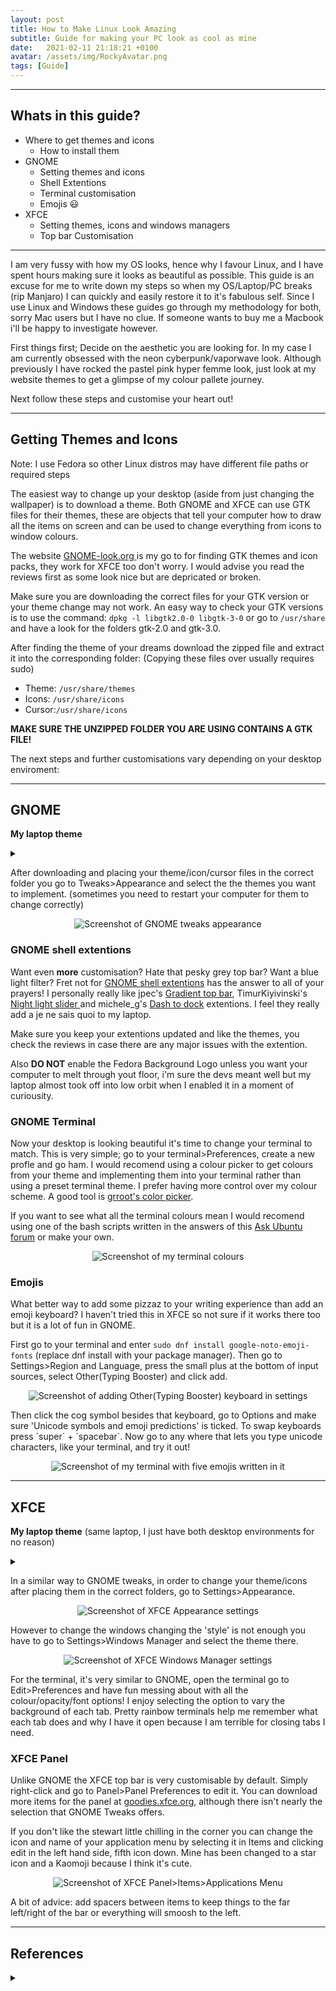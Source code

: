 ```yaml
---
layout: post
title: How to Make Linux Look Amazing
subtitle: Guide for making your PC look as cool as mine
date:   2021-02-11 21:18:21 +0100
avatar: /assets/img/RockyAvatar.png
tags: [Guide]
---
```


---

## Whats in this guide?

- Where to get themes and icons
  - How to install them
- GNOME
  - Setting themes and icons 
  - Shell Extentions
  - Terminal customisation
  - Emojis 😃 
- XFCE
  - Setting themes, icons and windows managers
  - Top bar Customisation

---

I am very fussy with how my OS looks, hence why I favour Linux, and I have spent hours making sure it looks as beautiful as possible. This guide is an excuse for me to write down my steps so when my OS/Laptop/PC breaks (rip Manjaro) I can quickly and easily restore it to it's fabulous self.
Since I use Linux and Windows these guides go through my methodology for both, sorry Mac users but I have no clue. If someone wants to buy me a Macbook i'll be happy to investigate however.


First things first; Decide on the aesthetic you are looking for. In my case I am currently obsessed with the neon cyberpunk/vaporwave look. Although previously I have rocked the pastel pink hyper femme look, just look at my website themes to get a glimpse of my colour pallete journey.

Next follow these steps and customise your heart out!

---

## Getting Themes and Icons
Note: I use Fedora so other Linux distros may have different file paths or required steps

The easiest way to change up your desktop (aside from just changing the wallpaper) is to download a theme.
Both GNOME and XFCE can use GTK files for their themes, these are objects that tell your computer how to draw all the items on screen and can be used to change everything from icons to window colours.

The website <a href="https://www.GNOME-look.org/browse/cat/"> GNOME-look.org </a> is my go to for finding GTK themes and icon packs, they work for XFCE too don't worry. I would advise you read the reviews first as some look nice but are depricated or broken. 

Make sure you are downloading the correct files for your GTK version or your theme change may not work. 
An easy way to check your GTK versions is to use the command: `dpkg -l libgtk2.0-0 libgtk-3-0` or go to `/usr/share` and have a look for the folders gtk-2.0 and gtk-3.0.

After finding the theme of your dreams download the zipped file and extract it into the corresponding folder:  (Copying these files over usually requires sudo) 

- Theme: `/usr/share/themes`
- Icons: `/usr/share/icons`
- Cursor:`/usr/share/icons`

**MAKE SURE THE UNZIPPED FOLDER YOU ARE USING CONTAINS A GTK FILE!**

The next steps and further customisations vary depending on your desktop enviroment:

---

## GNOME
**My laptop theme**
<details>
  <summary markdown="span"></summary>
  <p align="center">
  <img src="../assets/img/Laptop.png" alt="Screenshot of my cyberpunk aesthetic on my laptop"/></p> 
    Theme: <a href="https://www.gnome-look.org/p/1314525/"> Punk Sweet</a> <br/>
    Icons:<a href="https://www.gnome-look.org/p/1305251/">Candy Icons</a> <br/>
    Cursor: <a href="https://www.gnome-look.org/p/1365214/">Layan White Cursors</a><br/>

</details>

After downloading and placing your theme/icon/cursor files in the correct folder you go to Tweaks>Appearance and select the the themes you want to implement. (sometimes you need to restart your computer for them to change correctly)

<p align="center">
  <img src="../assets/img/themechange.png" alt="Screenshot of GNOME tweaks appearance"/> </p>

### GNOME shell extentions

Want even **more** customisation? Hate that pesky grey top bar? Want a blue light filter? Fret not for <a href="https://extensions.gnome.org/#">GNOME shell extentions</a> has the answer to all of your prayers!
I personally really like jpec's <a href="https://extensions.gnome.org/extension/1264/gradient-top-bar/"> Gradient top bar</a>, TimurKiyivinski's <a href="https://extensions.gnome.org/extension/1276/night-light-slider/"> Night light slider </a> and michele_g's <a href="https://extensions.gnome.org/extension/307/dash-to-dock/"> Dash to dock</a> extentions. I feel they really add a je ne sais quoi to my laptop.

Make sure you keep your extentions updated and like the themes, you check the reviews in case there are any major issues with the extention.

Also **DO NOT** enable the Fedora Background Logo unless you want your computer to melt through yout floor, i'm sure the devs meant well but my laptop almost took off into low orbit when I enabled it in a moment of curiousity.


### GNOME Terminal
Now your desktop is looking beautiful it's time to change your terminal to match.
This is very simple; go to your terminal>Preferences, create a new profle and go ham.
I would recomend using a colour picker to get colours from your theme and implementing them into your terminal rather than using a preset terminal theme. I prefer having more control over my colour scheme.
A good tool is <a href="https://extensions.GNOME.org/extension/3396/color-picker/"> grroot's color picker</a>.

If you want to see what all the terminal colours mean I would recomend using one of the bash scripts written in the answers of this <a href="https://askubuntu.com/questions/17299/what-do-the-different-colors-mean-in-ls">Ask Ubuntu forum</a> or make your own.

<p align="center">
  <img src="../assets/img/terminal.png" alt="Screenshot of my terminal colours"/> </p>

### Emojis 
What better way to add some pizzaz to your writing experience than add an emoji keyboard? I haven't tried this in XFCE so not sure if it works there too but it is a lot of fun in GNOME.

First go to your terminal and enter `sudo dnf install google-noto-emoji-fonts` (replace dnf install with your package manager). Then go to Settings>Region and Language, press the small plus at the bottom of input sources, select Other(Typing Booster) and click add.

<p align="center">
  <img src="../assets/img/changelanguage.png" alt="Screenshot of adding Other(Typing Booster) keyboard in settings"/>
</p> 
Then click the cog symbol besides that keyboard, go to Options and make sure 'Unicode symbols and emoji predictions' is ticked. 
To swap keyboards press `super` + `spacebar`.
Now go to any where that lets you type unicode characters, like your terminal, and try it out!

<p align="center">
  <img src="../assets/img/emojis.png" alt="Screenshot of my terminal with five emojis written in it"/>
</p> 

---

## XFCE
**My laptop theme** (same laptop, I just have both desktop environments for no reason)
<details>
  <summary markdown="span"></summary>
  <p align="center">
  <img src="../assets/img/laptop2.png" alt="Screenshot of my pastel pink aesthetic on my laptop"/>
</p> 
    Style: <a href="https://www.gnome-look.org/p/1380461/"> Adwaita Shell</a> <br/>
    Window Manager: <a href="https://www.gnome-look.org/p/1304241/"> Bazik Light </a> <br/>
    Icons: <a href="https://www.gnome-look.org/p/1345846/">Breeze Honey Light</a> <br/>
    Cursor: <a href="https://www.gnome-look.org/p/1360254/">Oreo Pink Cursor</a><br/>

</details>

In a similar way to GNOME tweaks, in order to change your theme/icons after placing them in the correct folders, go to Settings>Appearance.

<p align="center">
  <img src="../assets/img/xfcesettings.png" alt="Screenshot of XFCE Appearance settings"/> 
</p> 

However to change the windows changing the 'style' is not enough you have to go to Settings>Windows Manager and select the theme there.
<p align="center">
  <img src="../assets/img/windowsmanager.png" alt="Screenshot of XFCE Windows Manager settings"/> 
</p> 

For the terminal, it's very similar to GNOME, open the terminal go to Edit>Preferences and have fun messing about with all the colour/opacity/font options! I enjoy selecting the option to vary the background of each tab. Pretty rainbow terminals help me remember what each tab does and why I have it open because I am terrible for closing tabs I need.
### XFCE Panel

Unlike GNOME the XFCE top bar is very customisable by default. Simply right-click and go to Panel>Panel Preferences to edit it.
You can download more items for the panel at <a href="https://goodies.xfce.org/"> goodies.xfce.org</a>, although there isn't nearly the selection that GNOME Tweaks offers.

If you don't like the stewart little chilling in the corner you can change the icon and name of your application menu by selecting it in Items and clicking edit in the left hand side, fifth icon down.
Mine has been changed to a star icon and a Kaomoji because I think it's cute.

<p align="center">
  <img src="../assets/img/appmenu.png" alt="Screenshot of XFCE Panel>Items>Applications Menu"/> 
</p> 

A bit of advice: add spacers between items to keep things to the far left/right of the bar or everything will smoosh to the left.

---


## References 
<details>
 <summary markdown="span"></summary>
  Linux themes/icon packs: <a href="https://www.GNOME-look.org/browse/cat/"> https://www.GNOME-look.org/browse/cat/ </a> <br/>
  GNOME Shell Extentions: <a href="https://extensions.gnome.org/#">https://extensions.gnome.org/#</a><br/>
  Terminal colour viewer bash scripts: <a href="https://askubuntu.com/questions/17299/what-do-the-different-colors-mean-in-ls">https://askubuntu.com/questions/17299/what-do-the-different-colors-mean-in-ls</a> <br/>
  XFCE plugins: <a href="https://goodies.xfce.org/">https://goodies.xfce.org/</a>

 </details>